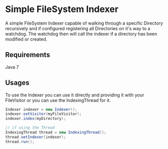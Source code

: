 # Simple FileSystem Indexer

A simple FileSystem Indexer capable of walking through a specific Directory recursively and if configured registering
all Directories on it's way to a watchdog. The watchdog then will call the indexer if a directory has been modified or
created.

## Requirements
Java 7

## Usages

To use the Indexer you can use it directly and providing it with your FileVisitor<Path> or you can use the
IndexingThread for it.

```java
Indexer indexer = new Indexer();
indexer.setVisitor(myFileVisitor);
indexer.index(myDirectory);

// if using the Thread
IndexingThread thread = new IndexingThread();
thread.setIndexer(indexer);
thread.run();
```